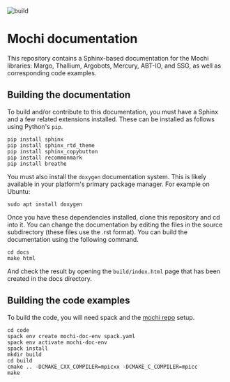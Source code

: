 ![build](https://github.com/mochi-hpc/mochi-doc/actions/workflows/build.yml/badge.svg)

# Mochi documentation

This repository contains a Sphinx-based documentation
for the Mochi libraries: Margo, Thallium, Argobots, Mercury,
ABT-IO, and SSG, as well as corresponding code examples.

## Building the documentation

To build and/or contribute to this documentation, you must have a Sphinx and
a few related extensions installed.  These can be installed as follows using
Python's `pip`.

```
pip install sphinx
pip install sphinx_rtd_theme
pip install sphinx_copybutton
pip install recommonmark
pip install breathe
```

You must also install the `doxygen` documentation system.  This is likely
available in your platform's primary package manager.  For example on Ubuntu:

```
sudo apt install doxygen
```

Once you have these dependencies installed, clone this
repository and cd into it. You can change the documentation
by editing the files in the source subdirectory (these files
use the .rst format). You can build the documentation
using the following command.

```
cd docs
make html
```

And check the result by opening the `build/index.html` page
that has been created in the docs directory.

## Building the code examples

To build the code, you will need spack and the
[mochi repo](https://github.com/mochi-hpc/mochi-spack-packages) setup.

```
cd code
spack env create mochi-doc-env spack.yaml
spack env activate mochi-doc-env
spack install
mkdir build
cd build
cmake .. -DCMAKE_CXX_COMPILER=mpicxx -DCMAKE_C_COMPILER=mpicc
make
```
